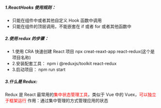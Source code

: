 ##### 1.ReactHooks 使用规则：

- 只能在组件中或者其他自定义 Hook 函数中调用
- 只能在组件的顶层调用，不能嵌套在 if 或者 for 或者其他函数中

##### 2.使用 redux 的步骤：

- 1.使用 CRA 快速创建 React 项目
  npx creat-reaxt-app react-redux(这个是项目名称)
- 2.安装配套工具：
  npm i @reduxjs/toolkit react-redux
- 3.启动项目：
  npm run start

##### 3.什么是 Redux:

Redux 是 React 最常用的<span style="color:red">集中状态管理工具</span>，类似于 Vue 中的 Vuex，<span style="color:red">可以独立于框架运行</span>
作用：通过集中管理的方式管理应用的状态
